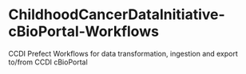 # ChildhoodCancerDataInitiative-cBioPortal-Workflows
CCDI Prefect Workflows for data transformation, ingestion and export to/from CCDI cBioPortal
